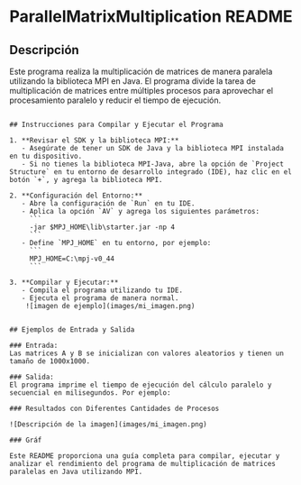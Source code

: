 # ParallelMatrixMultiplication README

## Descripción

Este programa realiza la multiplicación de matrices de manera paralela utilizando la biblioteca MPI en Java. El programa divide la tarea de multiplicación de matrices entre múltiples procesos para aprovechar el procesamiento paralelo y reducir el tiempo de ejecución.

```

## Instrucciones para Compilar y Ejecutar el Programa

1. **Revisar el SDK y la biblioteca MPI:**
   - Asegúrate de tener un SDK de Java y la biblioteca MPI instalada en tu dispositivo.
   - Si no tienes la biblioteca MPI-Java, abre la opción de `Project Structure` en tu entorno de desarrollo integrado (IDE), haz clic en el botón `+`, y agrega la biblioteca MPI.

2. **Configuración del Entorno:**
   - Abre la configuración de `Run` en tu IDE.
   - Aplica la opción `AV` y agrega los siguientes parámetros:
     ```
     -jar $MPJ_HOME\lib\starter.jar -np 4
     ```
   - Define `MPJ_HOME` en tu entorno, por ejemplo:
     ```
     MPJ_HOME=C:\mpj-v0_44
     ```

3. **Compilar y Ejecutar:**
   - Compila el programa utilizando tu IDE.
   - Ejecuta el programa de manera normal.
    ![imagen de ejemplo](images/mi_imagen.png)


## Ejemplos de Entrada y Salida

### Entrada:
Las matrices A y B se inicializan con valores aleatorios y tienen un tamaño de 1000x1000.

### Salida:
El programa imprime el tiempo de ejecución del cálculo paralelo y secuencial en milisegundos. Por ejemplo:

### Resultados con Diferentes Cantidades de Procesos

![Descripción de la imagen](images/mi_imagen.png)

### Gráf

Este README proporciona una guía completa para compilar, ejecutar y analizar el rendimiento del programa de multiplicación de matrices paralelas en Java utilizando MPI.
